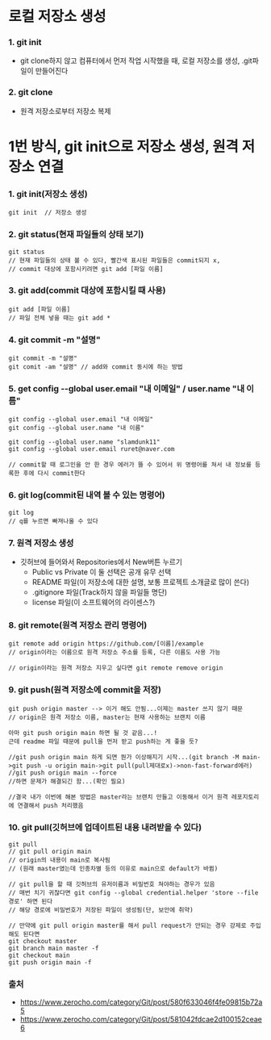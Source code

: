 # 로컬 저장소 생성
### 1. git init
- git clone하지 않고 컴퓨터에서 먼저 작업 시작했을 때, 로컬 저장소를 생성, .git파일이 만들어진다
### 2. git clone
- 원격 저장소로부터 저장소 복제

# 1번 방식, git init으로 저장소 생성, 원격 저장소 연결
### 1. git init(저장소 생성)
```
git init  // 저장소 생성
```

### 2. git status(현재 파일들의 상태 보기)
```
git status 
// 현재 파일들의 상태 볼 수 있다, 빨간색 표시된 파일들은 commit되지 x, 
// commit 대상에 포함시키려면 git add [파일 이름]
```

### 3. git add(commit 대상에 포함시킬 때 사용)
```
git add [파일 이름]
// 파일 전체 넣을 때는 git add *
```

### 4. git commit -m "설명"
```
git commit -m "설명"
git comit -am "설명" // add와 commit 동시에 하는 방법
```

### 5. get config --global user.email "내 이메일" / user.name "내 이름"
```
git config --global user.email "내 이메일"
git config --global user.name "내 이름"

git config --global user.name "slamdunk11"
git config --global user.email ruret@naver.com

// commit할 때 로그인을 안 한 경우 에러가 뜰 수 있어서 위 명령어를 쳐서 내 정보를 등록한 후에 다시 commit한다
```

### 6. git log(commit된 내역 볼 수 있는 명령어)
```
git log
// q를 누르면 빠져나올 수 있다
```

### 7. 원격 저장소 생성
- 깃허브에 들어와서 Repositories에서 New버튼 누르기
  - Public vs Private 이 둘 선택은 공개 유무 선택
  - README 파일(이 저장소에 대한 설명, 보통 프로젝트 소개글로 많이 쓴다)
  - .gitignore 파일(Track하지 않을 파일들 명단)
  - license 파일(이 소프트웨어의 라이센스?)

### 8. git remote(원격 저장소 관리 명령어)
```
git remote add origin https://github.com/[이름]/example
// origin이라는 이름으로 원격 저장소 주소를 등록, 다른 이름도 사용 가능

// origin이라는 원격 저장소 지우고 싶다면 git remote remove origin
```

### 9. git push(원격 저장소에 commit을 저장)
```
git push origin master --> 이거 해도 안됨...이제는 master 쓰지 않기 때문
// origin은 원격 저장소 이름, master는 현재 사용하는 브랜치 이름

아마 git push origin main 하면 될 것 같음...!
근데 readme 파일 때문에 pull을 먼저 받고 push하는 게 좋을 듯?

//git push origin main 하게 되면 뭔가 이상해지기 시작...(git branch -M main->git push -u origin main->git pull(pull제대로x)->non-fast-forward에러)
//git push origin main --force
//하면 문제가 해결되긴 함...(확인 필요)

//결국 내가 이번에 해본 방법은 master라는 브랜치 만들고 이동해서 이거 원격 레포지토리에 연결해서 push 처리했음
```

### 10. git pull(깃허브에 업데이트된 내용 내려받을 수 있다)
```
git pull 
// git pull origin main
// origin의 내용이 main로 복사됨
// (원래 master였는데 인종차별 등의 이유로 main으로 default가 바뀜)

// git pull을 할 때 깃허브의 유저이름과 비밀번호 쳐야하는 경우가 있음
// 매번 치기 귀찮다면 git config --global credential.helper 'store --file 경로' 하면 된다
// 해당 경로에 비밀번호가 저장된 파일이 생성됨(단, 보안에 취약)
```
```
// 만약에 git pull origin master를 해서 pull request가 안되는 경우 강제로 주입해도 된다면
git checkout master
git branch main master -f
git checkout main
git push origin main -f
```

### 출처
- https://www.zerocho.com/category/Git/post/580f633046f4fe09815b72a5
- https://www.zerocho.com/category/Git/post/581042fdcae2d100152ceae6
